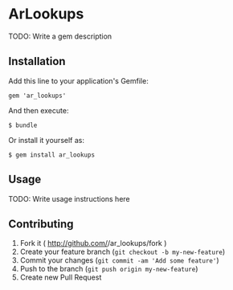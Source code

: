 # ArLookups

TODO: Write a gem description

## Installation

Add this line to your application's Gemfile:

    gem 'ar_lookups'

And then execute:

    $ bundle

Or install it yourself as:

    $ gem install ar_lookups

## Usage

TODO: Write usage instructions here

## Contributing

1. Fork it ( http://github.com/<my-github-username>/ar_lookups/fork )
2. Create your feature branch (`git checkout -b my-new-feature`)
3. Commit your changes (`git commit -am 'Add some feature'`)
4. Push to the branch (`git push origin my-new-feature`)
5. Create new Pull Request

